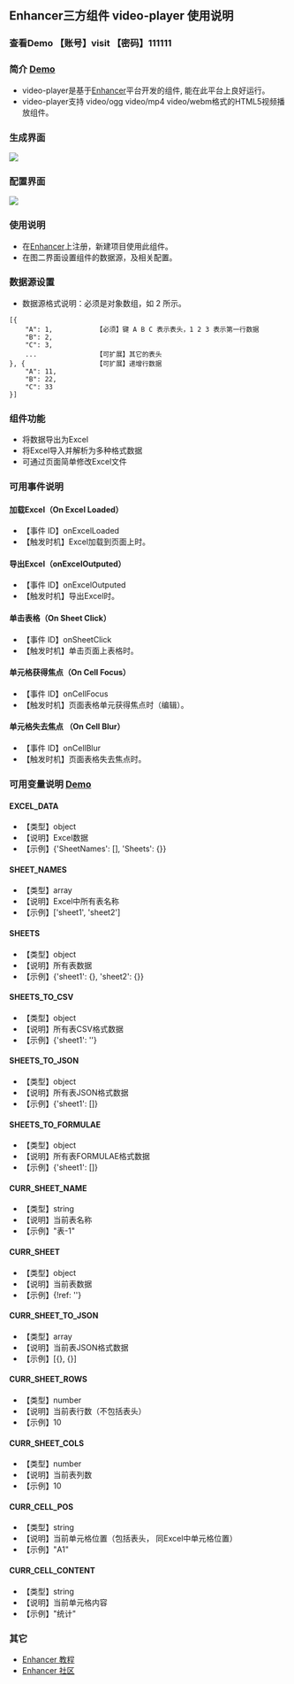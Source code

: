 ## Enhancer三方组件 video-player 使用说明
### 查看Demo 【账号】visit 【密码】111111
### 简介 [Demo](http://47.96.99.14:5301/#114)
- video-player是基于[Enhancer](https://enhancer.io)平台开发的组件, 能在此平台上良好运行。
- video-player支持 video/ogg video/mp4 video/webm格式的HTML5视频播放组件。

### 生成界面
![](https://github.com/ZengXiangJun/video-player/blob/master/images/2.png)
### 配置界面
![](https://github.com/Zevideo-playerngXiangJun/video-player/blob/master/images/1.png)

### 使用说明
- 在[Enhancer](https://enhancer.io)上注册，新建项目使用此组件。
- 在图二界面设置组件的数据源，及相关配置。

### 数据源设置
- 数据源格式说明：必须是对象数组，如 2 所示。
```
[{
    "A": 1,           【必须】键 A B C 表示表头，1 2 3 表示第一行数据
    "B": 2,
    "C": 3,
    ...               【可扩展】其它的表头
}, {                  【可扩展】递增行数据
    "A": 11,
    "B": 22,
    "C": 33
}]
```

### 组件功能
- 将数据导出为Excel
- 将Excel导入并解析为多种格式数据
- 可通过页面简单修改Excel文件


### 可用事件说明
#### 加载Excel（On Excel Loaded）
- 【事件 ID】onExcelLoaded
- 【触发时机】Excel加载到页面上时。

#### 导出Excel（onExcelOutputed）
- 【事件 ID】onExcelOutputed
- 【触发时机】导出Excel时。

#### 单击表格（On Sheet Click）
- 【事件 ID】onSheetClick
- 【触发时机】单击页面上表格时。


#### 单元格获得焦点（On Cell Focus）
- 【事件 ID】onCellFocus
- 【触发时机】页面表格单元获得焦点时（编辑）。

#### 单元格失去焦点 （On Cell Blur）
- 【事件 ID】onCellBlur
- 【触发时机】页面表格失去焦点时。

### 可用变量说明 [Demo](http://47.96.99.14:5301/#105)
#### EXCEL_DATA
- 【类型】object
- 【说明】Excel数据
- 【示例】{'SheetNames': [], 'Sheets': {}}

#### SHEET_NAMES
- 【类型】array
- 【说明】Excel中所有表名称
- 【示例】['sheet1', 'sheet2']

#### SHEETS
- 【类型】object
- 【说明】所有表数据
- 【示例】{'sheet1': {}, 'sheet2': {}}

#### SHEETS_TO_CSV
- 【类型】object
- 【说明】所有表CSV格式数据
- 【示例】{'sheet1': ''}

#### SHEETS_TO_JSON
- 【类型】object
- 【说明】所有表JSON格式数据
- 【示例】{'sheet1': []}

#### SHEETS_TO_FORMULAE
- 【类型】object
- 【说明】所有表FORMULAE格式数据
- 【示例】{'sheet1': []}

#### CURR_SHEET_NAME
- 【类型】string
- 【说明】当前表名称
- 【示例】"表-1"

#### CURR_SHEET
- 【类型】object
- 【说明】当前表数据
- 【示例】{!ref: ''}

#### CURR_SHEET_TO_JSON
- 【类型】array
- 【说明】当前表JSON格式数据
- 【示例】[{}, {}]

#### CURR_SHEET_ROWS
- 【类型】number
- 【说明】当前表行数（不包括表头）
- 【示例】10

#### CURR_SHEET_COLS
- 【类型】number
- 【说明】当前表列数
- 【示例】10

#### CURR_CELL_POS
- 【类型】string
- 【说明】当前单元格位置（包括表头， 同Excel中单元格位置）
- 【示例】"A1"

#### CURR_CELL_CONTENT
- 【类型】string
- 【说明】当前单元格内容
- 【示例】"统计"


### 其它
- [Enhancer 教程](https://enhancer.io/tutorials)
- [Enhancer 社区](https://forum.enhancer.io/#p=1&t=5)